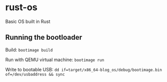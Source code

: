 # rust-os
Basic OS built in Rust

## Running the bootloader

Build: `bootimage build`

Run with QEMU virtual machine: `bootimage run`

Write to bootable USB: `dd if=target/x86_64-blog_os/debug/bootimage.bin of=/dev/usbaddress && sync`

